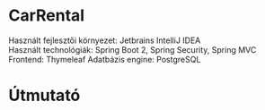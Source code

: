 # CarRental
Használt fejlesztői környezet: Jetbrains IntelliJ IDEA<br>
Használt technológiák: Spring Boot 2, Spring Security, Spring MVC
Frontend: Thymeleaf
Adatbázis engine: PostgreSQL

# Útmutató



